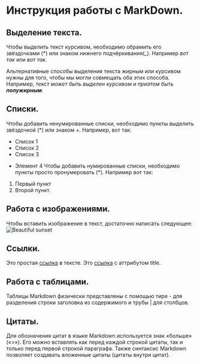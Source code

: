 # Инструкция работы с MarkDown.

## Выделение текста.
Чтобы выделить текст курсивом, необходимо обрамить его звёздочками (*) или знаком нижнего подчёркивания(_). Например *вот так* или _вот так_.

Альтернативные способы выделения текста жирным или курсивом нужны для того, чтобы мы могли совмещать оба этих способа. Например, _текст может быть выделен курсивом и приэтом быть **полужирным**_.

## Списки.
Чтобы добавить ненумированные списки, необходимо пункты выделить звёздочкой (*) или знаком +. Например, вот так:
* Список 1
* Список 2
* Список 3
+ Элемент 4
Чтобы добавить нумированные списки, необходимо пункты просто пронумеровать (*).
Например вот так:
1. Первый пункт
2. Второй пункт.

## Работа с изображениями.
Чтобы вставить изображение в текст, достаточно написать следующее:
![Beautiful sunset](zakat.jpg)

## Ссылки.
Это простая [ссылка](http://rukeba.com/) в тексте.
Это [ссылка](http://rukeba.com/ "Титул") с аттрибутом title.

## Работа с таблицами.
Таблицы Markdown физически представлены с помощью тире - для разделения строки заголовка из содержимого и трубы | для столбцов.

## Цитаты.
Для обозначения цитат в языке Markdown используется знак «больше» («>»). Его можно вставлять как перед каждой строкой цитаты, так и только перед первой строкой параграфа. Также синтаксис Markdown позволяет создавать вложенные цитаты (цитаты внутри цитат).